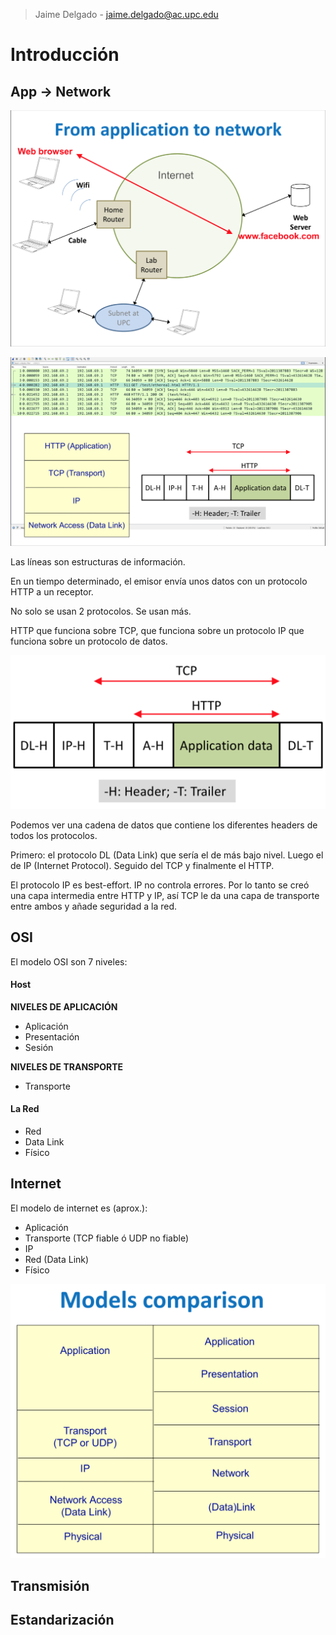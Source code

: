 > Jaime Delgado - jaime.delgado@ac.upc.edu

# Introducción

## App -> Network

![1](images/1.png)

![2](images/2.png)

Las líneas son estructuras de información.

En un tiempo determinado, el emisor envía unos datos con un protocolo HTTP a un receptor.

No solo se usan 2 protocolos. Se usan más.

HTTP que funciona sobre TCP, que funciona sobre un protocolo IP que funciona sobre un protocolo de datos.

![3](images/3.png)

Podemos ver una cadena de datos que contiene los diferentes headers de todos los protocolos.

Primero: el protocolo DL (Data Link) que sería el de más bajo nivel. Luego el de IP (Internet Protocol). Seguido del TCP y finalmente el HTTP.

El protocolo IP es best-effort. IP no controla errores. Por lo tanto se creó una capa intermedia entre HTTP y IP, así TCP le da una capa de transporte entre ambos y añade seguridad a la red.

## OSI

El modelo OSI son 7 niveles:

#### Host
**NIVELES DE APLICACIÓN**
- Aplicación
- Presentación
- Sesión

**NIVELES DE TRANSPORTE**
- Transporte

#### La Red
- Red
- Data Link
- Físico

## Internet

El modelo de internet es (aprox.):

- Aplicación
- Transporte (TCP fiable ó UDP no fiable)
- IP
- Red (Data Link)
- Físico

![4](images/4.png)

## Transmisión

## Estandarización
